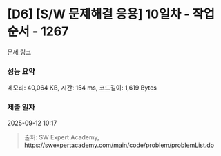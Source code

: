 # [D6] [S/W 문제해결 응용] 10일차 - 작업순서 - 1267 

[문제 링크](https://swexpertacademy.com/main/code/problem/problemDetail.do?contestProbId=AV18TrIqIwUCFAZN) 

### 성능 요약

메모리: 40,064 KB, 시간: 154 ms, 코드길이: 1,619 Bytes

### 제출 일자

2025-09-12 10:17



> 출처: SW Expert Academy, https://swexpertacademy.com/main/code/problem/problemList.do